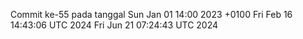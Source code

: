 Commit ke-55 pada tanggal Sun Jan 01 14:00 2023 +0100
Fri Feb 16 14:43:06 UTC 2024
Fri Jun 21 07:24:43 UTC 2024
